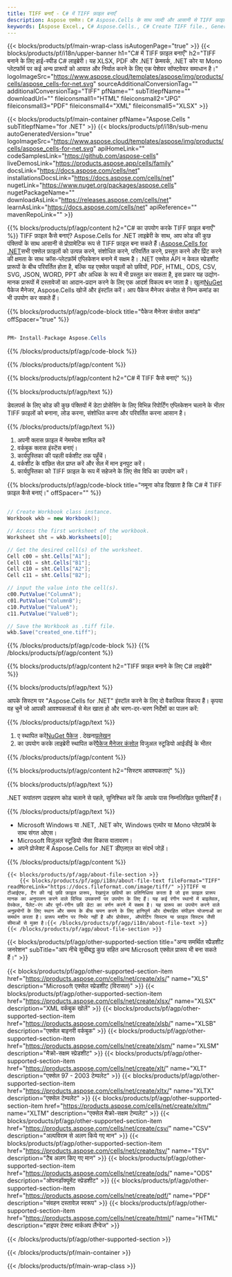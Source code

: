 ```yaml
---
title: TIFF बनाएँ - C# में TIFF फ़ाइल बनाएँ
description: Aspose एक्सेल। C# Aspose.Cells के साथ जल्दी और आसानी से TIFF फ़ाइल बनाएं। C# का उपयोग करके TIFF फ़ाइल बनाएं। C# में TIFF बनाएं। C# TIFF क्रिएटर।
keywords: [Aspose Excel., C# Aspose.Cells., C# Create TIFF file., Generate TIFF file in C#., Create TIFF file using C#., Write data to TIFF file via C#., Create a TIFF file in C#., C# Generate a TIFF file., C# TIFF Creater]
---
```

{{< blocks/products/pf/main-wrap-class isAutogenPage="true" >}}
{{< blocks/products/pf/i18n/upper-banner h1="C# में TIFF फ़ाइल बनाएँ" h2="TIFF बनाने के लिए हाई-स्पीड C# लाइब्रेरी। यह XLSX, PDF और .NET फ्रेमवर्क, .NET कोर या Mono प्लेटफॉर्म पर कई अन्य प्रारूपों को आयात और निर्यात करने के लिए एक पेशेवर सॉफ्टवेयर समाधान है।" logoImageSrc="https://www.aspose.cloud/templates/aspose/img/products/cells/aspose_cells-for-net.svg" sourceAdditionalConversionTag="" additionalConversionTag="TIFF" pfName="" subTitlepfName="" downloadUrl="" fileiconsmall1="HTML" fileiconsmall2="JPG" fileiconsmall3="PDF" fileiconsmall4="XML" fileiconsmall5="XLSX" >}}

{{< blocks/products/pf/main-container pfName="Aspose.Cells " subTitlepfName="for .NET" >}}
{{< blocks/products/pf/i18n/sub-menu autoGeneratedVersion="true" logoImageSrc="https://www.aspose.cloud/templates/aspose/img/products/cells/aspose_cells-for-net.svg" apiHomeLink="" codeSamplesLink="https://github.com/aspose-cells" liveDemosLink="https://products.aspose.app/cells/family" docsLink="https://docs.aspose.com/cells/net" installationsDocsLink="https://docs.aspose.com/cells/net" nugetLink="https://www.nuget.org/packages/aspose.cells" nugetPackageName="" downloadAsLink="https://releases.aspose.com/cells/net" learnAsLink="https://docs.aspose.com/cells/net" apiReference="" mavenRepoLink="" >}}

{{% blocks/products/pf/agp/content h2="C# का उपयोग करके TIFF फ़ाइल बनाएँ" %}}
 TIFF फ़ाइल कैसे बनाएं? Aspose.Cells for .NET लाइब्रेरी के साथ, आप कोड की कुछ पंक्तियों के साथ आसानी से प्रोग्रामेटिक रूप से TIFF फ़ाइल बना सकते हैं।[Aspose.Cells for .NET](https://products.aspose.com/cells/net)सभी एक्सेल फ़ाइलों को उत्पन्न करने, संशोधित करने, परिवर्तित करने, प्रस्तुत करने और प्रिंट करने की क्षमता के साथ क्रॉस-प्लेटफ़ॉर्म एप्लिकेशन बनाने में सक्षम है। .NET एक्सेल API न केवल स्प्रेडशीट प्रारूपों के बीच परिवर्तित होता है, बल्कि यह एक्सेल फाइलों को छवियों, PDF, HTML, ODS, CSV, SVG, JSON, WORD, PPT और अधिक के रूप में भी प्रस्तुत कर सकता है, इस प्रकार यह उद्योग-मानक प्रारूपों में दस्तावेजों का आदान-प्रदान करने के लिए एक आदर्श विकल्प बन जाता है। खुला[NuGet](https://www.nuget.org/packages/aspose.cells) पैकेज मैनेजर, Aspose.Cells खोजें और इंस्टॉल करें। आप पैकेज मैनेजर कंसोल से निम्न कमांड का भी उपयोग कर सकते हैं।

{{% blocks/products/pf/agp/code-block title="पैकेज मैनेजर कंसोल कमांड" offSpacer="true" %}}

```cs

PM> Install-Package Aspose.Cells

```

{{% /blocks/products/pf/agp/code-block %}}
 
{{% /blocks/products/pf/agp/content %}}


{{% blocks/products/pf/agp/content h2="C# में TIFF कैसे बनाएं" %}}

{{% blocks/products/pf/agp/text %}}

 डेवलपर्स के लिए कोड की कुछ पंक्तियों में डेटा प्रोसेसिंग के लिए विभिन्न रिपोर्टिंग एप्लिकेशन चलाने के भीतर TIFF फ़ाइलों को बनाना, लोड करना, संशोधित करना और परिवर्तित करना आसान है।

{{% /blocks/products/pf/agp/text %}}

1.  अपनी क्लास फ़ाइल में नेमस्पेस शामिल करें
1.  वर्कबुक क्लास इंस्टेंस बनाएं।
1.  कार्यपुस्तिका की पहली वर्कशीट तक पहुँचें।
1.  वर्कशीट के वांछित सेल प्राप्त करें और सेल में मान इनपुट करें।
1.  कार्यपुस्तिका को TIFF फ़ाइल के रूप में सहेजने के लिए सेव विधि का उपयोग करें।

{{% blocks/products/pf/agp/code-block title="नमूना कोड दिखाता है कि C# में TIFF फ़ाइल कैसे बनाएं।" offSpacer="" %}}

```cs

// Create Workbook class instance.
Workbook wkb = new Workbook();

// Access the first worksheet of the workbook.
Worksheet sht = wkb.Worksheets[0];

// Get the desired cell(s) of the worksheet.
Cell c00 = sht.Cells["A1"];
Cell c01 = sht.Cells["B1"];
Cell c10 = sht.Cells["A2"];
Cell c11 = sht.Cells["B2"];

// input the value into the cell(s).
c00.PutValue("ColumnA");
c01.PutValue("ColumnB");
c10.PutValue("ValueA");
c11.PutValue("ValueB");

// Save the Workbook as .tiff file.
wkb.Save("created_one.tiff");

```

{{% /blocks/products/pf/agp/code-block %}}
{{% /blocks/products/pf/agp/content %}}


{{% blocks/products/pf/agp/content h2="TIFF फ़ाइल बनाने के लिए C# लाइब्रेरी" %}}

{{% blocks/products/pf/agp/text %}}

आपके सिस्टम पर "Aspose.Cells for .NET" इंस्टॉल करने के लिए दो वैकल्पिक विकल्प हैं। कृपया वह चुनें जो आपकी आवश्यकताओं से मेल खाता हो और चरण-दर-चरण निर्देशों का पालन करें:

{{% /blocks/products/pf/agp/text %}}

1.  ए स्थापित करें[NuGet पैकेज](https://www.nuget.org/packages/Aspose.Cells/) . देखना[प्रलेखन](https://docs.aspose.com/cells/net/installation/#install-asposecells-for-net-through-nuget)
1.  का उपयोग करके लाइब्रेरी स्थापित करें[पैकेज मैनेजर कंसोल](https://docs.aspose.com/cells/net/installation/#install-asposecells-using-the-package-manager-console) विजुअल स्टूडियो आईडीई के भीतर

{{% /blocks/products/pf/agp/content %}}


{{% blocks/products/pf/agp/content h2="सिस्टम आवश्यकताएं" %}}

{{% blocks/products/pf/agp/text %}}

 .NET रूपांतरण उदाहरण कोड चलाने से पहले, सुनिश्चित करें कि आपके पास निम्नलिखित पूर्वापेक्षाएँ हैं।

{{% /blocks/products/pf/agp/text %}}

-  Microsoft Windows या .NET, .NET कोर, Windows एज़्योर या Mono प्लेटफ़ॉर्म के साथ संगत ओएस।
-  Microsoft विज़ुअल स्टूडियो जैसा विकास वातावरण।
-  अपने प्रोजेक्ट में Aspose.Cells for .NET डीएलएल का संदर्भ जोड़ें।

{{% /blocks/products/pf/agp/content %}}

<!-- aboutfile Starts -->
    {{< blocks/products/pf/agp/about-file-section >}}
        {{< blocks/products/pf/agp/i18n/about-file-text fileFormat="TIFF" readMoreLink="https://docs.fileformat.com/image/tiff/" >}}TIFF या टीआईएफ, टैग की गई छवि फ़ाइल प्रारूप, रेखापुंज छवियों का प्रतिनिधित्व करता है जो इस फ़ाइल प्रारूप मानक का अनुपालन करने वाले विभिन्न उपकरणों पर उपयोग के लिए हैं। यह कई रंगीन स्थानों में बाइलेवल, ग्रेस्केल, पैलेट-रंग और पूर्ण-रंगीन छवि डेटा का वर्णन करने में सक्षम है। यह प्रारूप का उपयोग करने वाले अनुप्रयोगों के लिए स्थान और समय के बीच चयन करने के लिए हानिपूर्ण और दोषरहित संपीड़न योजनाओं का समर्थन करता है। प्रारूप मशीन पर निर्भर नहीं है और प्रोसेसर, ऑपरेटिंग सिस्टम या फ़ाइल सिस्टम जैसी सीमाओं से मुक्त है।{{< /blocks/products/pf/agp/i18n/about-file-text >}}
    {{< /blocks/products/pf/agp/about-file-section >}}
<!-- aboutfile Ends -->

{{< blocks/products/pf/agp/other-supported-section title="अन्य समर्थित स्प्रैडशीट जनरेशन" subTitle="आप नीचे सूचीबद्ध कुछ सहित अन्य Microsoft एक्सेल प्रारूप भी बना सकते हैं।" >}}

{{< blocks/products/pf/agp/other-supported-section-item href="https://products.aspose.com/cells/net/create/xls/" name="XLS" description="Microsoft एक्सेल स्प्रेडशीट (विरासत)" >}} 
{{< blocks/products/pf/agp/other-supported-section-item href="https://products.aspose.com/cells/net/create/xlsx/" name="XLSX" description="XML वर्कबुक खोलें" >}} 
{{< blocks/products/pf/agp/other-supported-section-item href="https://products.aspose.com/cells/net/create/xlsb/" name="XLSB" description="एक्सेल बाइनरी वर्कबुक" >}} 
{{< blocks/products/pf/agp/other-supported-section-item href="https://products.aspose.com/cells/net/create/xlsm/" name="XLSM" description="मैक्रो-सक्षम स्प्रेडशीट" >}} 
{{< blocks/products/pf/agp/other-supported-section-item href="https://products.aspose.com/cells/net/create/xlt/" name="XLT" description="एक्सेल 97 - 2003 टेम्पलेट" >}} 
{{< blocks/products/pf/agp/other-supported-section-item href="https://products.aspose.com/cells/net/create/xltx/" name="XLTX" description="एक्सेल टेम्पलेट" >}} 
{{< blocks/products/pf/agp/other-supported-section-item href="https://products.aspose.com/cells/net/create/xltm/" name="XLTM" description="एक्सेल मैक्रो-सक्षम टेम्पलेट" >}} 
{{< blocks/products/pf/agp/other-supported-section-item href="https://products.aspose.com/cells/net/create/csv/" name="CSV" description="अल्पविराम से अलग किये गए मान" >}} 
{{< blocks/products/pf/agp/other-supported-section-item href="https://products.aspose.com/cells/net/create/tsv/" name="TSV" description="टैब अलग किए गए मान" >}} 
{{< blocks/products/pf/agp/other-supported-section-item href="https://products.aspose.com/cells/net/create/ods/" name="ODS" description="ओपनडॉक्यूमेंट स्प्रेडशीट" >}}
{{< blocks/products/pf/agp/other-supported-section-item href="https://products.aspose.com/cells/net/create/pdf/" name="PDF" description="संवहन दस्तावेज़ स्वरूप" >}} 
{{< blocks/products/pf/agp/other-supported-section-item href="https://products.aspose.com/cells/net/create/html/" name="HTML" description="हाइपर टेक्स्ट मार्कअप लैंग्वेज" >}} 

{{< /blocks/products/pf/agp/other-supported-section >}}

{{< /blocks/products/pf/main-container >}}
    
{{< /blocks/products/pf/main-wrap-class >}}
